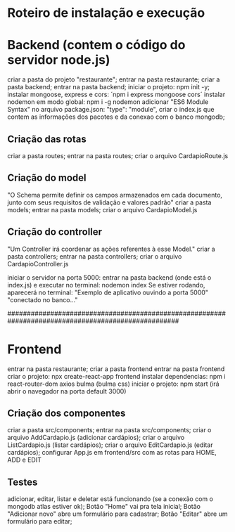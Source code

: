 # Roteiro de instalação e execução

# Backend (contem o código do servidor node.js)
criar a pasta do projeto "restaurante";
entrar na pasta restaurante;
criar a pasta backend;
entrar na pasta backend;
iniciar o projeto: npm init -y;
instalar mongoose, express e cors: 
´npm i express mongoose cors´
instalar nodemon em modo global: npm i -g nodemon
adicionar "ES6 Module Syntax" no arquivo package.json: "type": "module",
criar o index.js que contem as informações dos pacotes e da conexao com o banco mongodb;

## Criação das rotas
criar a pasta routes;
entrar na pasta routes;
criar o arquivo CardapioRoute.js

## Criação do model
"O Schema permite definir os campos armazenados em cada documento, junto com seus requisitos de  validação e valores padrão"
criar a pasta models;
entrar na pasta models;
criar o arquivo CardapioModel.js

## Criação do controller
"Um Controller irá coordenar as ações referentes à esse Model."
criar a pasta controllers;
entrar na pasta controllers;
criar o arquivo CardapioController.js

iniciar o servidor na porta 5000: entrar na pasta backend (onde está o index.js) e executar no terminal: nodemon index
Se estiver rodando, aparecerá no terminal: 
"Exemplo de aplicativo ouvindo a porta 5000"
"conectado no banco..."

####################################################################################################

# Frontend
entrar na pasta restaurante;
criar a pasta frontend
entrar na pasta frontend
criar o projeto: npx create-react-app frontend
instalar dependencias: npm i react-router-dom axios bulma (bulma css)
iniciar o projeto: npm start (irá abrir o navegador na porta default 3000)

## Criação dos componentes

criar a pasta src/components;
entrar na pasta src/components;
criar o arquivo AddCardapio.js (adicionar cardápios);
criar o arquivo ListCardapio.js (listar cardápios);
criar o arquivo EditCardapio.js (editar cardápios);
configurar App.js em frontend/src com as rotas para HOME, ADD e EDIT

## Testes
adicionar, editar, listar e deletar está funcionando (se a conexão com o mongodb atlas estiver ok);
Botão "Home" vai pra tela inicial;
Botão "Adicionar novo" abre um formulário para cadastrar;
Botão "Editar" abre um formulário para editar;

